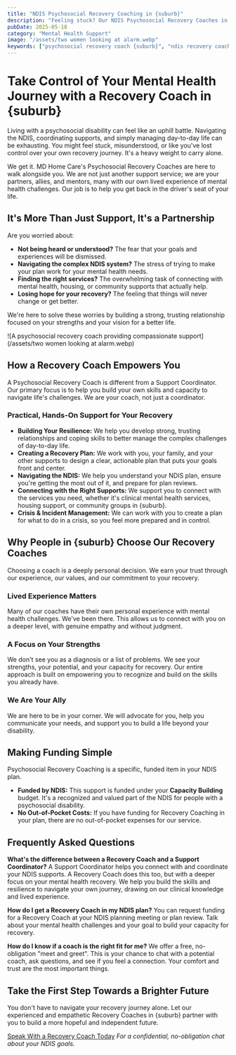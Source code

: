 ```yaml
---
title: "NDIS Psychosocial Recovery Coaching in {suburb}"
description: "Feeling stuck? Our NDIS Psychosocial Recovery Coaches in {suburb} can help. We partner with you to navigate challenges, build skills, and take control of your mental health recovery journey. Learn how."
pubDate: 2025-05-18
category: "Mental Health Support"
image: "/assets/two women looking at alarm.webp"
keywords: ["psychosocial recovery coach {suburb}", "ndis recovery coach {suburb}", "psychosocial disability ndis", "ndis mental health"]
---
```


# Take Control of Your Mental Health Journey with a Recovery Coach in {suburb}

Living with a psychosocial disability can feel like an uphill battle. Navigating the NDIS, coordinating supports, and simply managing day-to-day life can be exhausting. You might feel stuck, misunderstood, or like you've lost control over your own recovery journey. It's a heavy weight to carry alone.

We get it. MD Home Care's Psychosocial Recovery Coaches are here to walk alongside you. We are not just another support service; we are your partners, allies, and mentors, many with our own lived experience of mental health challenges. Our job is to help you get back in the driver's seat of your life.

## It's More Than Just Support, It's a Partnership

Are you worried about:
*   **Not being heard or understood?** The fear that your goals and experiences will be dismissed.
*   **Navigating the complex NDIS system?** The stress of trying to make your plan work for your mental health needs.
*   **Finding the right services?** The overwhelming task of connecting with mental health, housing, or community supports that actually help.
*   **Losing hope for your recovery?** The feeling that things will never change or get better.

We're here to solve these worries by building a strong, trusting relationship focused on your strengths and your vision for a better life.

![A psychosocial recovery coach providing compassionate support](/assets/two women looking at alarm.webp)

## How a Recovery Coach Empowers You

A Psychosocial Recovery Coach is different from a Support Coordinator. Our primary focus is to help you build your own skills and capacity to navigate life's challenges. We are your coach, not just a coordinator.

### Practical, Hands-On Support for Your Recovery
*   **Building Your Resilience:** We help you develop strong, trusting relationships and coping skills to better manage the complex challenges of day-to-day life.
*   **Creating a Recovery Plan:** We work with you, your family, and your other supports to design a clear, actionable plan that puts your goals front and center.
*   **Navigating the NDIS:** We help you understand your NDIS plan, ensure you're getting the most out of it, and prepare for plan reviews.
*   **Connecting with the Right Supports:** We support you to connect with the services you need, whether it's clinical mental health services, housing support, or community groups in {suburb}.
*   **Crisis & Incident Management:** We can work with you to create a plan for what to do in a crisis, so you feel more prepared and in control.

## Why People in {suburb} Choose Our Recovery Coaches

Choosing a coach is a deeply personal decision. We earn your trust through our experience, our values, and our commitment to your recovery.

### Lived Experience Matters
Many of our coaches have their own personal experience with mental health challenges. We've been there. This allows us to connect with you on a deeper level, with genuine empathy and without judgment.

### A Focus on Your Strengths
We don't see you as a diagnosis or a list of problems. We see your strengths, your potential, and your capacity for recovery. Our entire approach is built on empowering you to recognize and build on the skills you already have.

### We Are Your Ally
We are here to be in your corner. We will advocate for you, help you communicate your needs, and support you to build a life beyond your disability.

## Making Funding Simple
Psychosocial Recovery Coaching is a specific, funded item in your NDIS plan.

*   **Funded by NDIS:** This support is funded under your **Capacity Building** budget. It's a recognized and valued part of the NDIS for people with a psychosocial disability.
*   **No Out-of-Pocket Costs:** If you have funding for Recovery Coaching in your plan, there are no out-of-pocket expenses for our service.

## Frequently Asked Questions

**What's the difference between a Recovery Coach and a Support Coordinator?**
A Support Coordinator helps you connect with and coordinate your NDIS supports. A Recovery Coach does this too, but with a deeper focus on your mental health recovery. We help you build the skills and resilience to navigate your own journey, drawing on our clinical knowledge and lived experience.

**How do I get a Recovery Coach in my NDIS plan?**
You can request funding for a Recovery Coach at your NDIS planning meeting or plan review. Talk about your mental health challenges and your goal to build your capacity for recovery.

**How do I know if a coach is the right fit for me?**
We offer a free, no-obligation "meet and greet". This is your chance to chat with a potential coach, ask questions, and see if you feel a connection. Your comfort and trust are the most important things.

## Take the First Step Towards a Brighter Future

You don't have to navigate your recovery journey alone. Let our experienced and empathetic Recovery Coaches in {suburb} partner with you to build a more hopeful and independent future.

[Speak With a Recovery Coach Today](/contact)
*For a confidential, no-obligation chat about your NDIS goals.* 